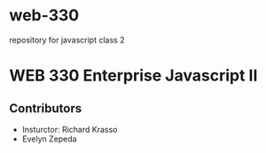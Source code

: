 # web-330
repository for javascript class 2

<h1>WEB 330 Enterprise Javascript II</h1>
<h2>Contributors</h2>
<ul>
  <li>Insturctor: Richard Krasso</li>
  <li>Evelyn Zepeda</li>
</ul>
